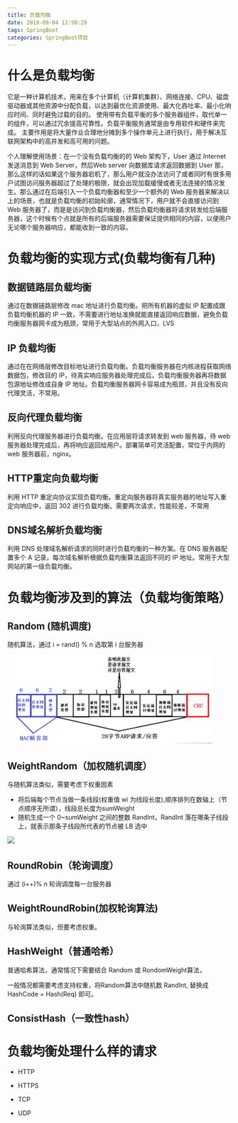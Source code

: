 ```yaml
---
title: 负载均衡
date: 2019-09-04 12:50:29
tags: SpringBoot
categories: SpringBoot项目
---
```


# 什么是负载均衡

它是一种计算机技术，用来在多个计算机（计算机集群）、网络连接、CPU、磁盘驱动器或其他资源中分配负载，以达到最优化资源使用、最大化吞吐率、最小化响应时间、同时避免过载的目的。 使用带有负载平衡的多个服务器组件，取代单一的组件，可以通过冗余提高可靠性。负载平衡服务通常是由专用软件和硬件来完成。 主要作用是将大量作业合理地分摊到多个操作单元上进行执行，用于解决互联网架构中的高并发和高可用的问题。

个人理解使用场景：在一个没有负载均衡的的 Web 架构下，User 通过 Internet 发送消息到 Web Server，然后Web server 向数据库请求返回数据到 User 那，那么这样的话如果这个服务器宕机了，那么用户就没办法访问了或者同时有很多用户试图访问服务器超过了处理的极限，就会出现加载缓慢或者无法连接的情况发生。那么通过在后端引入一个负载均衡器和至少一个额外的 Web 服务器来解决以上的场景，也就是负载均衡的初始轮廓，通常情况下，用户就不会直接访问到 Web 服务器了，而是是访问到负载均衡器，然后负载均衡器将请求转发给后端服务器，这个时候有个点就是所有的后端服务器需要保证提供相同的内容，以便用户无论哪个服务器响应，都能收到一致的内容。

# 负载均衡的实现方式(负载均衡有几种)

## 数据链路层负载均衡

通过在数据链路层修改 mac 地址进行负载均衡。把所有机器的虚拟 IP 配置成跟负载均衡机器的 IP 一致，不需要进行地址准换就能直接返回响应数据，避免负载均衡服务器网卡成为瓶颈，常用于大型站点的外网入口，LVS

## IP 负载均衡

通过在在网络层修改目标地址进行负载均衡。负载均衡服务器在内核进程获取网络数据包，修改目的 IP，待真实响应服务器处理完成后，负载均衡服务器再将数据包源地址修改成自身 IP 地址。负载均衡服务器网卡容易成为瓶颈，并且没有反向代理灵活，不常用。

## 反向代理负载均衡

利用反向代理服务器进行负载均衡。在应用层将请求转发到 web 服务器，待 web 服务器处理完成后，再将响应返回给用户。部署简单可灵活配置，常位于内网的 web 服务器前，nginx。

## HTTP重定向负载均衡

利用 HTTP 重定向协议实现负载均衡。重定向服务器将真实服务器的地址写入重定向响应中，返回 302 进行负载均衡。需要两次请求，性能较差，不常用

## DNS域名解析负载均衡

利用 DNS 处理域名解析请求的同时进行负载均衡的一种方案。在 DNS 服务器配置多个 A 记录，每次域名解析根据负载均衡算法返回不同的 IP 地址。常用于大型网站的第一级负载均衡。

# 负载均衡涉及到的算法（负载均衡策略）

## Random (随机调度)

随机算法，通过 i = rand() % n 选取第 i 台服务器

![](1.png)

## WeightRandom（加权随机调度）

与随机算法类似，需要考虑下权重因素

- 将后端每个节点当做一条线段(权重值 wi 为线段长度),顺序排列在数轴上（节点顺序无所谓），线段总长度为sumWeight
- 随机生成一个 0~sumWeight 之间的整数 RandInt，RandInt 落在哪条子线段上，就表示那条子线段所代表的节点被 LB 选中

![](2.png)

## RoundRobin（轮询调度）

通过 (i++)% n 轮询调度每一台服务器

## WeightRoundRobin(加权轮询算法)

与轮询算法类似，但要考虑权重。

## HashWeight（普通哈希）

普通哈希算法，通常情况下需要结合 Random 或 RondomWeight算法，

一般情况都需要考虑支持权重，将Random算法中随机数 RandInt, 替换成 HashCode = Hash(Req) 即可。

## ConsistHash（一致性hash）



# 负载均衡处理什么样的请求

- HTTP

- HTTPS

- TCP

- UDP